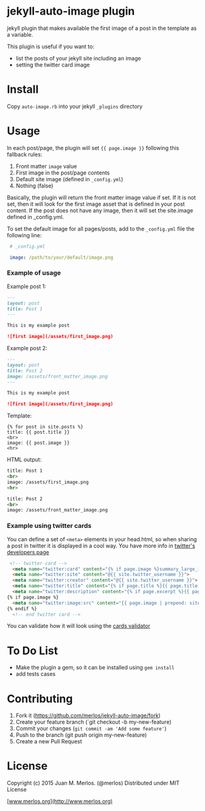 # jekyll-auto-image plugin

jekyll plugin that makes available the first image of a post in the template as a variable.

This plugin is useful if you want to:

*  list the posts of your jekyll site including an image 
*  setting the twitter card image 

# Install

Copy `auto-image.rb` into your jekyll `_plugins` directory


# Usage

In each post/page, the plugin will set `{{ page.image }}` following this fallback rules:

1. Front matter `image` value
2. First image in the post/page contents
3. Default site image (defined in `_config.yml`)
4. Nothing (false)

Basically, the plugin will return the front matter image value if set. If it is not set, then it will look for the first image asset that is defined in your post content. If the post does not have any image, then it will set the site.image defined in _config.yml.

To set the default image for all pages/posts, add to the  `_config.yml` file the following line:

```yaml
 # _config.yml

 image: /path/to/your/default/image.png
```

### Example of usage

Example post 1:

```markdown
---
layout: post
title: Post 1
---

This is my example post

![first image](/assets/first_image.png)

```
Example post 2:

```markdown
---
layout: post
title: Post 2
image: /assets/front_matter_image.png
---

This is my example post

![first image](/assets/first_image.png)

```

Template:

```liquid
{% for post in site.posts %}
title: {{ post.title }}
<br>
image: {{ post.image }}
<hr>
```

HTML output:

```html
title: Post 1
<br>
image: /assets/first_image.png
<hr>

title: Post 2
<br>
image: /assets/front_matter_image.png
```
### Example using twitter cards

You can define a set of `<meta>` elements in your head.html, so when sharing a post in twitter it is displayed in a cool way. You have more info in [twitter's developers page](https://dev.twitter.com/cards/types)

```html
 <!-- twitter card -->
  <meta name="twitter:card" content="{% if page.image %}summary_large_image{% else %}summary{% endif %}">
  <meta name="twitter:site" content="@{{ site.twitter_username }}">
  <meta name="twitter:creator" content="@{{ site.twitter_username }}">
  <meta name="twitter:title" content="{% if page.title %}{{ page.title }}{% else %}{{ site.title }}{% endif %}">
  <meta name="twitter:description" content="{% if page.excerpt %}{{ page.excerpt | strip_html | strip_newlines | truncate: 200 }}{% else %}{{ site.description }}{% endif %}">
{% if page.image %}
  <meta name="twitter:image:src" content="{{ page.image | prepend: site.baseurl | prepend: site.url }}"> 
{% endif %} 
  <!-- end twitter card -->
```  

You can validate how it will look using the [cards validator](https://cards-dev.twitter.com/validator)

# To Do List

 * Make the plugin a gem, so it can be installed using `gem install`
 * add tests cases

# Contributing

1. Fork it (https://github.com/merlos/jekyll-auto-image/fork)
2. Create your feature branch (`git checkout -b my-new-feature)
3. Commit your changes (`git commit -am 'Add some feature'`)
4. Push to the branch (git push origin my-new-feature)
4. Create a new Pull Request


# License

Copyright (c) 2015 Juan M. Merlos. (@merlos) Distributed under MIT License

[www.merlos.org](http://www.merlos.org)
